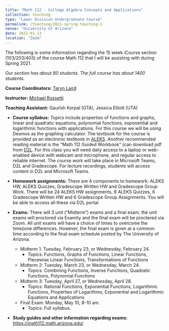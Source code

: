 ```yaml
---
title: "Math 112 - College Algebra Concepts and Applications"
collection: teaching
type: "Lower Division Undergraduate Course"
permalink: /teaching/2021-spring-teaching-1
venue: "University of Arizona"
date: 2021-01-13
location: "Zoom"
---
```

The following is some information regarding the 15 week iCourse section (103/203/403) of the course Math 112 that I will be assisting with during Spring 2021. 

*Our section has about 80 students. The full course has about 1400 students.*

**Course Coordinators:** [Taryn Laird](https://www.math.arizona.edu/people/tarynl)

**Instructor:** [Michael Rossetti](https://www.math.arizona.edu/people/mrrossetti)

**Teaching Assistant:** Gaurish Korpal (GTA), Jessica Elliott (UTA)


* **Course syllabus:** Topics include properties of functions and graphs, linear and quadratic equations, polynomial functions, exponential and logarithmic functions with applications. For this course we will be using Desmos as the graphing calculator. The textbook for the course is provided as an electronic textbook in [ALEKS](https://gkorpal.github.io/files/curriculum.pdf). Another recommended reading material is the "Math 112 Guided Workbook" (can download pdf from [D2L](https://d2l.arizona.edu/d2l/loginh/). For this class you will need daily access to a laptop or web-enabled device with webcam and microphone, and regular access to reliable internet. The course work will take place in Microsoft Teams, D2L and Gradescope.  For lecture recordings, students will access content in D2L and Microsoft Teams.

* **Homework assignments:** There are 4 components to homework: ALEKS HW, ALEKS Quizzes, Gradescope Written HW and Gradescope Group Work. There will be 24 ALEKS HW assignments, 6 ALEKS Quizzes, 6 Gradescope Written HW and 6 Gradescope Group Assignments. You will be able to access all these via D2L portal.

* **Exams:** There will 3 unit (“Midterm”) exams and a final exam, the unit exams will proctored via Examity and the final exam will be proctered via Zoom. All unit exams will have a choice of times to overcome the timezone differences. However, the final exam is given at a common time according to the final exam schedule posted by The University of Arizona.
   * Midterm 1: Tuesday, February 23, or Wednesday, February 24.
      * Topics: Functions, Graphs of Functions, Linear Functions, Piecewise Linear Functions, Transformations of Functions
  * Midterm 2: Tuesday, March 23, or Wednesday, March 24.
    * Topics: Combining Functions, Inverse Functions, Quadratic Functions, Polynomial Functions
  * Midterm 3: Tuesday, April 27, or Wednesday, April 28.
    * Topics: Rational Functions, Exponential Functions, Logarithmic Functions, Properties of Logarithms, Exponential and
Logarithmic Equations and Applications
   * Final Exam: Monday, May 10, 8-10 am. 
      * Topics: Full syllabus.
  
* **Study guides and other information regarding exams:** <a href="https://math112.math.arizona.edu/" target="_blank">https://math112.math.arizona.edu/ </a> 
